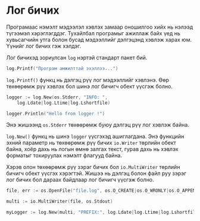 # Лог бичих

Програмаас нэмэлт мэдээлэл хэвлэх замаар оношилгоо хийх нь нэлээд түгээмэл хэрэглэгддэг. Тухайлбал програмыг ажиллаж байх үед нь хувьсагчийн утга болон бусад мэдээллийг дэлгэцэнд хэвлэж харах юм. Үүнийг лог бичих гэж хэлдэг.

Лог бичихэд зориулсан `log` нэртэй стандарт пакет бий.

```go
log.Printf("Програм амжилттай эхэллээ...")
```

`log.Printf()` функц нь дэлгэц рүү лог мэдээллийг хэвлэнэ. Өөр төхөөрөмж рүү хэвлэх бол шинэ лог бичигч обект үүсгэж болно.

```go
logger := log.New(os.Stderr, "INFO: ",
    log.Ldate|log.Ltime|log.Lshortfile)

logger.Println("Hello from logger !")
```

Энэ жишээнд `os.Stderr` төхөөрөмж буюу дэлгэц рүү лог хэвлэж байна.

`log.New()` функц нь шинэ `logger` үүсгэхэд ашиглагдана. Энэ функцийн эхний параметр нь төхөөрөмж рүү бичих `io.Writer` төрлийн обект байна, хоёр дахь нь логын өмнө залгах текст, гурав дахь нь хэвлэх форматыг тохируулах нэмэлт флагууд байна.

Хэрэв олон төхөөрөмж рүү зэрэг бичих бол `io.MultiWriter` төрлийн бичигч обект үүсгэх хэрэгтэй. Жишээ нь дэлгэц болон файл руу зэрэг лог бичих бол дараах байдлаар лог бичигч үүсгэж болно.

```go
file, err := os.OpenFile("file.log", os.O_CREATE|os.O_WRONLY|os.O_APPEND, 0666)

multi := io.MultiWriter(file, os.Stdout)

myLogger := log.New(multi, "PREFIX:", log.Ldate|log.Ltime|log.Lshortfile)
```



